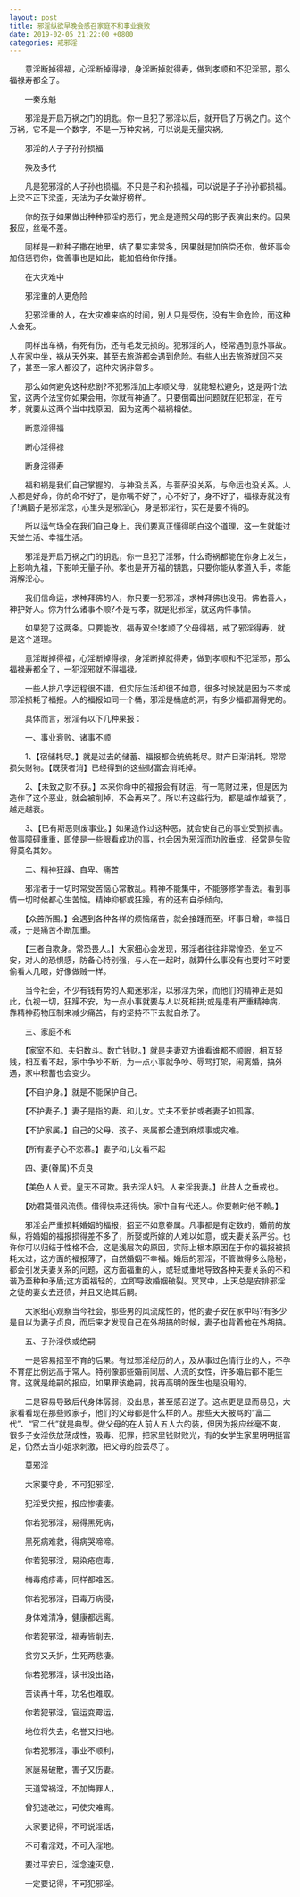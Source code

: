 ```yaml
---
layout: post
title: 邪淫纵欲早晚会感召家庭不和事业衰败
date: 2019-02-05 21:22:00 +0800
categories: 戒邪淫
---
```


　　意淫断掉得福，心淫断掉得禄，身淫断掉就得寿，做到孝顺和不犯淫邪，那么福禄寿都全了。
　　—秦东魁
　　邪淫是开启万祸之门的钥匙。你一旦犯了邪淫以后，就开启了万祸之门。这个万祸，它不是一个数字，不是一万种灾祸，可以说是无量灾祸。
　　邪淫的人子子孙孙损福
　　殃及多代
　　凡是犯邪淫的人子孙也损福。不只是子和孙损福，可以说是子子孙孙都损福。上梁不正下梁歪，无法为子女做好榜样。
　　你的孩子如果做出种种邪淫的恶行，完全是遵照父母的影子表演出来的。因果报应，丝毫不差。
　　同样是一粒种子撒在地里，结了果实非常多，因果就是加倍偿还你，做坏事会加倍惩罚你，做善事也是如此，能加倍给你传播。
　　在大灾难中
　　邪淫重的人更危险
　　犯邪淫重的人，在大灾难来临的时间，别人只是受伤，没有生命危险，而这种人会死。
　　同样出车祸，有死有伤，还有毛发无损的。犯邪淫的人，经常遇到意外事故。人在家中坐，祸从天外来，甚至去旅游都会遇到危险。有些人出去旅游就回不来了，甚至一家人都没了，这种灾祸非常多。
　　那么如何避免这种悲剧?不犯邪淫加上孝顺父母，就能轻松避免，这是两个法宝，这两个法宝你如果会用，你就有神通了。只要倒霉出问题就在犯邪淫，在亏孝，就要从这两个当中找原因，因为这两个福祸相依。
　　断意淫得福
　　断心淫得禄
　　断身淫得寿
　　福和祸是我们自己掌握的，与神没关系，与菩萨没关系，与命运也没关系。人人都是好命，你的命不好了，是你嘴不好了，心不好了，身不好了，福禄寿就没有了!满脑子是邪淫念，心里头是邪淫心，身是邪淫行，实在是要不得的。
　　所以运气场全在我们自己身上。我们要真正懂得明白这个道理，这一生就能过天堂生活、幸福生活。
　　邪淫是开启万祸之门的钥匙，你一旦犯了淫邪，什么奇祸都能在你身上发生，上影响九祖，下影响无量子孙。孝也是开万福的钥匙，只要你能从孝道入手，孝能消解淫心。
　　我们信命运，求神拜佛的人，你只要一犯邪淫，求神拜佛也没用。佛佑善人，神护好人。你为什么诸事不顺?不是亏孝，就是犯邪淫，就这两件事情。
　　如果犯了这两条。只要能改，福寿双全!孝顺了父母得福，戒了邪淫得寿，就是这个道理。
　　意淫断掉得福，心淫断掉得禄，身淫断掉就得寿，做到孝顺和不犯淫邪，那么福禄寿都全了，一犯淫邪就不得福禄。
　　一些人排八字运程很不错，但实际生活却很不如意，很多时候就是因为不孝或邪淫损耗了福报。人的福报如同一个桶，邪淫是桶底的洞，有多少福都漏得完的。
　　具体而言，邪淫有以下几种果报：
　　一、事业衰败、诸事不顺
　　1、【宿储耗尽。】就是过去的储蓄、福报都会统统耗尽。财产日渐消耗。常常损失财物。【既获者消】已经得到的这些财富会消耗掉。
　　2、【未致之财不获。】本来你命中的福报会有财运，有一笔财过来，但是因为造作了这个恶业，就会被削掉，不会再来了。所以有这些行为，都是越作越衰了，越走越衰。
　　3、【已有斯恶则废事业。】如果造作过这种恶，就会使自己的事业受到损害。做事障碍重重，即使是一些眼看成功的事，也会因为邪淫而功败垂成，经常是失败得莫名其妙。
　　二、精神狂躁、自卑、痛苦
　　邪淫者于一切时常受苦恼心常散乱。精神不能集中，不能够修学善法。看到事情一切时候都心生苦恼。精神抑郁或狂躁，有的还有自杀倾向。
　　【众苦所围。】会遇到各种各样的烦恼痛苦，就会接踵而至。坏事日增，幸福日减，于是痛苦不断加重。
　　【三者自欺身。常恐畏人。】大家细心会发现，邪淫者往往非常惶恐，坐立不安，对人的恐惧感，防备心特别强，与人在一起时，就算什么事没有也要时不时要偷看人几眼，好像做贼一样。
　　当今社会，不少有钱有势的人痴迷邪淫，以邪淫为荣，而他们的精神正是如此，仇视一切，狂躁不安，为一点小事就要与人以死相拼;或是患有严重精神病，靠精神药物压制来减少痛苦，有的坚持不下去就自杀了。
　　三、家庭不和
　　【家室不和。夫妇数斗。数亡钱财。】就是夫妻双方谁看谁都不顺眼，相互轻贱，相互看不起，家中争吵不断，为一点小事就争吵、辱骂打架，闹离婚，搞外遇，家中积蓄也会变少。
　　【不自护身。】就是不能保护自己。
　　【不护妻子。】妻子是指的妻、和儿女。丈夫不爱护或者妻子如孤寡。
　　【不护家属。】自己的父母、孩子、亲属都会遭到麻烦事或灾难。
　　【所有妻子心不恋慕。】妻子和儿女看不起
　　四、妻(眷属)不贞良
　　【美色人人爱。皇天不可欺。我去淫人妇。人来淫我妻。】此昔人之垂戒也。
　　【劝君莫借风流债。借得快来还得快。家中自有代还人。你要赖时他不赖。】
　　邪淫会严重损耗婚姻的福报，招至不如意眷属。凡事都是有定数的，婚前的放纵，将婚姻的福报损得差不多了，所娶或所嫁的人难以如意，或夫妻关系严劣。也许你可以归结于性格不合，这是浅层次的原因，实际上根本原因在于你的福报被损耗太过，这方面的福报薄了，自然婚姻不幸福。婚后的邪淫，不管做得多么隐秘，都会引发夫妻关系的问题，这方面福重的人，或轻或重地导致各种夫妻关系的不和谐乃至种种矛盾;这方面福轻的，立即导致婚姻破裂。冥冥中，上天总是安排邪淫之徒的妻女去还债，并且又绝其后嗣。
　　大家细心观察当今社会，那些男的风流成性的，他的妻子安在家中吗?有多少是自以为妻子贞良，而后来才发现自己在外胡搞的时候，妻子也背着他在外胡搞。
　　五、子孙淫佚或绝嗣
　　一是容易招至不育的后果。有过邪淫经历的人，及从事过色情行业的人，不孕不育症比例远高于常人。特别像那些婚前同居、人流的女性，许多婚后都不能生育。这就是绝嗣的报应，如果罪该绝嗣，找再高明的医生也是没用的。
　　二是容易导致后代身体孱弱，没出息，甚至感召逆子。这点更是显而易见，大家看看现在那些败家子，他们的父母都是什么样的人。那些天天被骂的“富二代”、“官二代”就是典型。做父母的在人前人五人六的装，但因为报应丝毫不爽，很多子女淫佚放荡成性，吸毒、犯罪，把家里钱财败光，有的女学生家里明明挺富足，仍然去当小姐求刺激，把父母的脸丢尽了。
　　莫邪淫
　　大家要守身，不可犯邪淫，
　　犯淫受灾报，报应惨凄凄。
　　你若犯邪淫，易得黑死病，
　　黑死病难救，得病哭啼啼。
　　你若犯邪淫，易染疮痘毒，
　　梅毒疱疹毒，同样都难医。
　　你若犯邪淫，百毒万病侵，
　　身体难清净，健康都远离。
　　你若犯邪淫，福寿皆削去，
　　贫穷又夭折，生死两悲凄。
　　你若犯邪淫，读书没出路，
　　苦读再十年，功名也难取。
　　你若犯邪淫，官运变霉运，
　　地位将失去，名誉又扫地。
　　你若犯邪淫，事业不顺利，
　　家庭易破散，害子又伤妻。
　　天道常祸淫，不加悔罪人，
　　曾犯速改过，可使灾难离。
　　大家要记得，不可说淫话，
　　不可看淫戏，不可入淫地。
　　要过平安日，淫念速灭息，
　　一定要记得，不可犯邪淫。